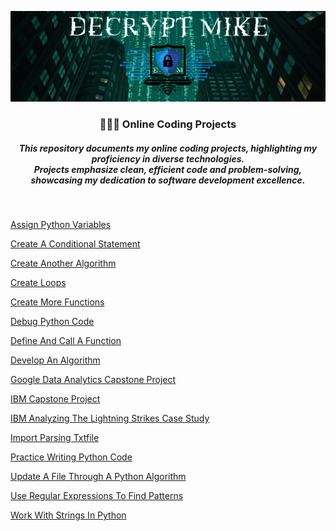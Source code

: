 <p align="center">
  <img src="DecryptMikeLogo.png" alt="DecryptMike Logo" style="max-width: 100%; height: auto;"/>
</p>

<h3 align="center">
   👨🏽‍💻 Online Coding Projects 
</h3>

<h5 align="center">
     This repository documents my online coding projects, highlighting my proficiency in diverse technologies.<br>Projects emphasize clean, efficient code and problem-solving, showcasing my dedication to software development excellence.
</h5>

<br>

[Assign Python Variables](https://drive.google.com/file/d/1ORpF0hOW_Ce-gsx67EmelycN0_q5nMq-/view?usp=drive_link)

[Create A Conditional Statement](https://drive.google.com/file/d/1_jRMJZut5QUEAiYJUgDY46T6czDvt-7A/view?usp=drive_link)

[Create Another Algorithm](https://drive.google.com/file/d/1nQkEBrnKF7BM3MTVKIlRkAc1t-CMDkpf/view?usp=drive_link)

[Create Loops](https://drive.google.com/file/d/10wK45HixtzUx0uGLz0My5aRhKazIgHAs/view?usp=drive_link)

[Create More Functions](https://drive.google.com/file/d/1kEV5UN_UqkjDjBrF9kRCNhoieSiBMeJU/view?usp=drive_link)

[Debug Python Code](https://drive.google.com/file/d/1-WhkMoR4UPKjhYgsu7a41wz_BZ5iIXhk/view?usp=drive_link)

[Define And Call A Function](https://drive.google.com/file/d/1tyKOq9_hAQPLgnL7EwCMsF2FL2CUYGvR/view?usp=drive_link)

[Develop An Algorithm](https://drive.google.com/file/d/1R90x-gSSOcQRyWrRkRUQzVCq69ysoAdz/view?usp=drive_link)

[Google Data Analytics Capstone Project](https://drive.google.com/file/d/1zXFDw5aPHg_ycQCdkSfLi4zflOY-Si0F/view?usp=drive_link)

[IBM Capstone Project](https://drive.google.com/file/d/1FsHRQVw3d9squ5nijZH3TNn5wo7ooYSQ/view?usp=drive_link)

[IBM Analyzing The Lightning Strikes Case Study](https://drive.google.com/file/d/1Me8lqj6PLLlzKJVtg6VsvJE3XZLg98in/view?usp=drive_link)

[Import Parsing Txtfile](https://drive.google.com/file/d/19UkIFNFRFwPuh37pAuKW78fHV8c0GGyb/view?usp=drive_link)

[Practice Writing Python Code](https://drive.google.com/file/d/1_6oOJFc23tCAwaok854ai6E_xcQNlyc9/view?usp=drive_link)

[Update A File Through A Python Algorithm](https://drive.google.com/file/d/1PzIVaGKw4fZRr89FbZaebpZKKfnhhlw2/view?usp=drive_link)

[Use Regular Expressions To Find Patterns](https://drive.google.com/file/d/11Ocq8PkB_XSRODpG7setgPd4GG1sl-BV/view?usp=drive_link)

[Work With Strings In Python](https://drive.google.com/file/d/1zXFDw5aPHg_ycQCdkSfLi4zflOY-Si0F/view?usp=drive_link)





